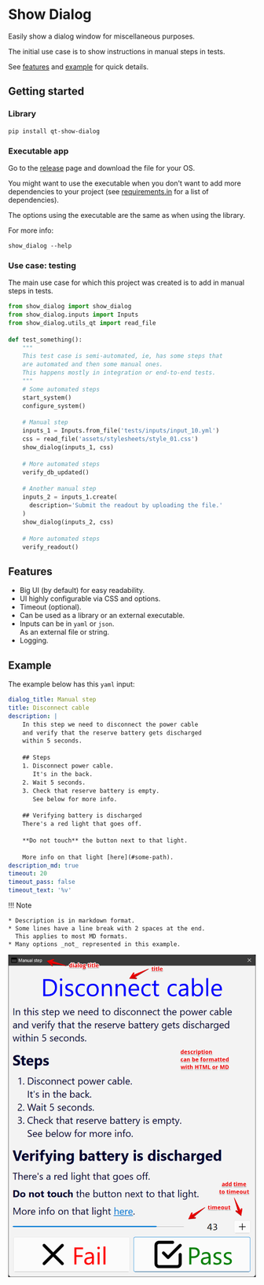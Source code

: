 # Show Dialog
Easily show a dialog window for miscellaneous purposes.

The initial use case is to show instructions in manual steps in tests.

See [features](#features) and [example](#example) for quick details.

## Getting started
### Library
```
pip install qt-show-dialog
```

### Executable app
Go to the [release](https://github.com/joaonc/show_dialog/releases/latest) page and download the
file for your OS.

You might want to use the executable when you don't want to add more dependencies to your project
(see [requirements.in](https://github.com/joaonc/show_dialog/blob/main/requirements.in) for a list
of dependencies).

The options using the executable are the same as when using the library.

For more info:
```
show_dialog --help
```

### Use case: testing
The main use case for which this project was created is to add in manual steps in tests.

```python
from show_dialog import show_dialog
from show_dialog.inputs import Inputs
from show_dialog.utils_qt import read_file

def test_something():
    """
    This test case is semi-automated, ie, has some steps that
    are automated and then some manual ones.
    This happens mostly in integration or end-to-end tests.
    """
    # Some automated steps
    start_system()
    configure_system()

    # Manual step
    inputs_1 = Inputs.from_file('tests/inputs/input_10.yml')
    css = read_file('assets/stylesheets/style_01.css')
    show_dialog(inputs_1, css)

    # More automated steps
    verify_db_updated()
    
    # Another manual step
    inputs_2 = inputs_1.create(
      description='Submit the readout by uploading the file.'
    )
    show_dialog(inputs_2, css)
    
    # More automated steps
    verify_readout()
```

## Features

* Big UI (by default) for easy readability.
* UI highly configurable via CSS and options.
* Timeout (optional).
* Can be used as a library or an external executable.
* Inputs can be in `yaml` or `json`.  
  As an external file or string.
* Logging.

## Example
The example below has this `yaml` input:
```yaml
dialog_title: Manual step
title: Disconnect cable
description: |
    In this step we need to disconnect the power cable  
    and verify that the reserve battery gets discharged  
    within 5 seconds.
    
    ## Steps
    1. Disconnect power cable.  
       It's in the back.
    2. Wait 5 seconds.
    3. Check that reserve battery is empty.  
       See below for more info.

    ## Verifying battery is discharged
    There's a red light that goes off.
    
    **Do not touch** the button next to that light.
    
    More info on that light [here](#some-path).
description_md: true
timeout: 20
timeout_pass: false
timeout_text: '%v'
```
!!! Note

    * Description is in markdown format.
    * Some lines have a line break with 2 spaces at the end.  
      This applies to most MD formats.
    * Many options _not_ represented in this example.

![ShowDialog example](images/show_dialog_example.png)

